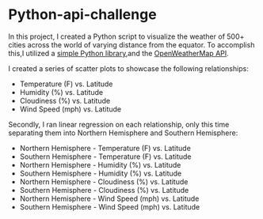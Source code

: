 # Python-api-challenge

In this project, I created a Python script to visualize the weather of 500+ cities across the world of varying distance from the equator. To accomplish this,I utilized a [simple Python library](https://pypi.python.org/pypi/citipy),and the [OpenWeatherMap API](https://openweathermap.org/api).

I created a series of scatter plots to showcase the following relationships:
* Temperature (F) vs. Latitude
* Humidity (%) vs. Latitude
* Cloudiness (%) vs. Latitude
* Wind Speed (mph) vs. Latitude

Secondly, I ran linear regression on each relationship, only this time separating them into Northern Hemisphere and Southern Hemisphere:

* Northern Hemisphere - Temperature (F) vs. Latitude
* Southern Hemisphere - Temperature (F) vs. Latitude
* Northern Hemisphere - Humidity (%) vs. Latitude
* Southern Hemisphere - Humidity (%) vs. Latitude
* Northern Hemisphere - Cloudiness (%) vs. Latitude
* Southern Hemisphere - Cloudiness (%) vs. Latitude
* Northern Hemisphere - Wind Speed (mph) vs. Latitude
* Southern Hemisphere - Wind Speed (mph) vs. Latitude
